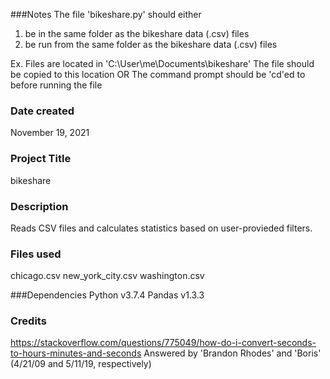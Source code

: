 ###Notes
The file 'bikeshare.py' should either
1. be in the same folder as the bikeshare data (.csv) files
2. be run from the same folder as the bikeshare data (.csv) files

Ex.
Files are located in 'C:\User\me\Documents\bikeshare'
The file should be copied to this location
OR
The command prompt should be 'cd'ed to before running the file

### Date created
November 19, 2021

### Project Title
bikeshare

### Description
Reads CSV files and calculates statistics based on user-provieded filters.

### Files used
chicago.csv
new_york_city.csv
washington.csv

###Dependencies
Python v3.7.4
Pandas v1.3.3

### Credits
https://stackoverflow.com/questions/775049/how-do-i-convert-seconds-to-hours-minutes-and-seconds
	Answered by 'Brandon Rhodes' and 'Boris' (4/21/09 and 5/11/19, respectively)

